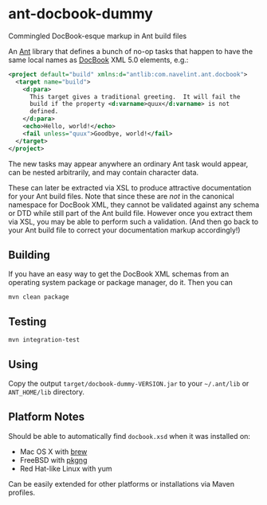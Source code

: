 ant-docbook-dummy
=================

Commingled DocBook-esque markup in Ant build files

An [Ant](http://ant.apache.org/) library that defines a bunch of no-op
tasks that happen to have the same local names as
[DocBook](http://www.docbook.org/) XML 5.0 elements, e.g.:

```xml
<project default="build" xmlns:d="antlib:com.navelint.ant.docbook">
  <target name="build">
    <d:para>
      This target gives a traditional greeting.  It will fail the
      build if the property <d:varname>quux</d:varname> is not
      defined.
    </d:para>
    <echo>Hello, world!</echo>
    <fail unless="quux">Goodbye, world!</fail>
  </target>
</project>
```

The new tasks may appear anywhere an ordinary Ant task would appear,
can be nested arbitrarily, and may contain character data.

These can later be extracted via XSL to produce attractive
documentation for your Ant build files.  Note that since these are
*not* in the canonical namespace for DocBook XML, they cannot be
validated against any schema or DTD while still part of the Ant build
file.  However once you extract them via XSL, you may be able to
perform such a validation.  (And then go back to your Ant build file
to correct your documentation markup accordingly!)

Building
--------

If you have an easy way to get the DocBook XML schemas from an
operating system package or package manager, do it.  Then you can

`mvn clean package`

Testing
-------

`mvn integration-test`

Using
-----

Copy the output `target/docbook-dummy-VERSION.jar` to your `~/.ant/lib`
or `ANT_HOME/lib` directory.

Platform Notes
--------------

Should be able to automatically find `docbook.xsd` when it was
installed on:

* Mac OS X with [brew](https://github.com/Homebrew/homebrew)
* FreeBSD with [pkgng](https://github.com/freebsd/pkg)
* Red Hat-like Linux with yum

Can be easily extended for other platforms or installations via Maven
profiles.
